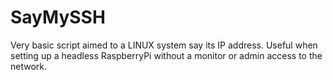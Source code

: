 # SayMySSH

Very basic script aimed to a LINUX system say its IP address. Useful when setting up a headless RaspberryPi without a monitor or admin access to the network.
